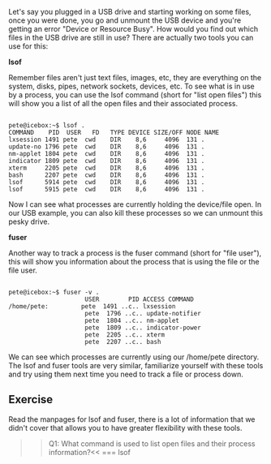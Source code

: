 Let's say you plugged in a USB drive and starting working on some files, once you were done, you go and unmount the USB device and you're getting an error "Device or Resource Busy". How would you find out which files in the USB drive are still in use? There are actually two tools you can use for this: 

**lsof**

Remember files aren't just text files, images, etc, they are everything on the system, disks, pipes, network sockets, devices, etc. To see what is in use by a process, you can use the lsof command (short for "list open files") this will show you a list of all the open files and their associated process. 

```

pete@icebox:~$ lsof .
COMMAND    PID  USER   FD   TYPE DEVICE SIZE/OFF NODE NAME
lxsession 1491 pete  cwd    DIR    8,6     4096  131 .
update-no 1796 pete  cwd    DIR    8,6     4096  131 .
nm-applet 1804 pete  cwd    DIR    8,6     4096  131 .
indicator 1809 pete  cwd    DIR    8,6     4096  131 .
xterm     2205 pete  cwd    DIR    8,6     4096  131 .
bash      2207 pete  cwd    DIR    8,6     4096  131 .
lsof      5914 pete  cwd    DIR    8,6     4096  131 .
lsof      5915 pete  cwd    DIR    8,6     4096  131 .

```

Now I can see what processes are currently holding the device/file open. In our USB example, you can also kill these processes so we can unmount this pesky drive.

**fuser**

Another way to track a process is the fuser command (short for "file user"), this will show you information about the process that is using the file or the file user. 

```

pete@icebox:~$ fuser -v .
                     USER        PID ACCESS COMMAND
/home/pete:         pete  1491 ..c.. lxsession
                     pete  1796 ..c.. update-notifier
                     pete  1804 ..c.. nm-applet
                     pete  1809 ..c.. indicator-power
                     pete  2205 ..c.. xterm
                     pete  2207 ..c.. bash

```

We can see which processes are currently using our /home/pete directory. The lsof and fuser tools are very similar, familiarize yourself with these tools and try using them next time you need to track a file or process down.

## Exercise

Read the manpages for lsof and fuser, there is a lot of information that we didn't cover that allows you to have greater flexibility with these tools.

>>Q1: What command is used to list open files and their process information?<<
=== lsof
